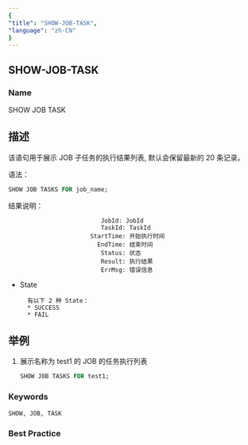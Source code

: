 ```yaml
---
{
"title": "SHOW-JOB-TASK",
"language": "zh-CN"
}
---
```


## SHOW-JOB-TASK

### Name

SHOW JOB TASK

## 描述

该语句用于展示 JOB 子任务的执行结果列表, 默认会保留最新的 20 条记录。

语法：

```sql
SHOW JOB TASKS FOR job_name;
```



结果说明：

```
                          JobId: JobId
                          TaskId: TaskId
                       StartTime: 开始执行时间
                         EndTime: 结束时间
                          Status: 状态
                          Result: 执行结果
                          ErrMsg: 错误信息
```

* State

        有以下 2 种 State：
        * SUCCESS
        * FAIL

## 举例

1. 展示名称为 test1 的 JOB 的任务执行列表

    ```sql
    SHOW JOB TASKS FOR test1;
    ```
   
### Keywords

    SHOW, JOB, TASK

### Best Practice
